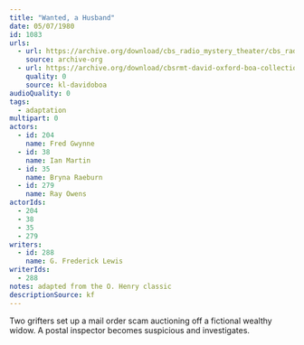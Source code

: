 ```yaml
---
title: "Wanted, a Husband"
date: 05/07/1980
id: 1083
urls: 
  - url: https://archive.org/download/cbs_radio_mystery_theater/cbs_radio_mystery_theater-1051-1100.zip/cbs_radio_mystery_theater-1051-1100%2Fcbsrmt_1083_wanted_a_husband.mp3
    source: archive-org
  - url: https://archive.org/download/cbsrmt-david-oxford-boa-collection/CBSRMT-800507-1083-Wanted,-a-Husband-(128-48)_WBBM-JE-{BoA}.mp3
    quality: 0
    source: kl-davidoboa
audioQuality: 0
tags: 
  - adaptation
multipart: 0
actors:  
  - id: 204
    name: Fred Gwynne  
  - id: 38
    name: Ian Martin  
  - id: 35
    name: Bryna Raeburn  
  - id: 279
    name: Ray Owens
actorIds:  
  - 204  
  - 38  
  - 35  
  - 279
writers:  
  - id: 288
    name: G. Frederick Lewis
writerIds:  
  - 288
notes: adapted from the O. Henry classic
descriptionSource: kf
---
```

Two grifters set up a mail order scam auctioning off a fictional wealthy widow. A postal inspector becomes suspicious and investigates.